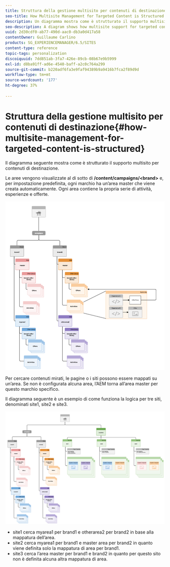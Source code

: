 ```yaml
---
title: Struttura della gestione multisito per contenuti di destinazione
seo-title: How Multisite Management for Targeted Content is Structured
description: Un diagramma mostra come è strutturato il supporto multisito per contenuti mirati
seo-description: A diagram shows how multisite support for targeted content is structured
uuid: 2d30cdf0-ab77-490d-aac0-db3a0d417a58
contentOwner: Guillaume Carlino
products: SG_EXPERIENCEMANAGER/6.5/SITES
content-type: reference
topic-tags: personalization
discoiquuid: 7dd851ab-3fa7-426e-89cb-08b67e9b5999
exl-id: d8ba91ff-ad6e-4540-baff-a2c0c764a299
source-git-commit: b220adf6fa3e9faf94389b9a9416b7fca2f89d9d
workflow-type: tm+mt
source-wordcount: '177'
ht-degree: 37%

---
```


# Struttura della gestione multisito per contenuti di destinazione{#how-multisite-management-for-targeted-content-is-structured}

Il diagramma seguente mostra come è strutturato il supporto multisito per contenuti di destinazione.

Le aree vengono visualizzate al di sotto di **/content/campaigns/&lt;brand>** e, per impostazione predefinita, ogni marchio ha un’area master che viene creata automaticamente. Ogni area contiene la propria serie di attività, esperienze e offerte.

![chlimage_1-268](assets/chlimage_1-268.png)

Per cercare contenuti mirati, le pagine o i siti possono essere mappati su un’area. Se non è configurata alcuna area, l’AEM torna all’area master per questo marchio specifico.

Il diagramma seguente è un esempio di come funziona la logica per tre siti, denominati site1, site2 e site3.

![chlimage_1-269](assets/chlimage_1-269.png)

* site1 cerca myarea1 per brand1 e otherarea2 per brand2 in base alla mappatura dell’area.
* site2 cerca myarea1 per brand1 e master area per brand2 in quanto viene definita solo la mappatura di area per brand1.
* site3 cerca l’area master per brand1 e brand2 in quanto per questo sito non è definita alcuna altra mappatura di area.

